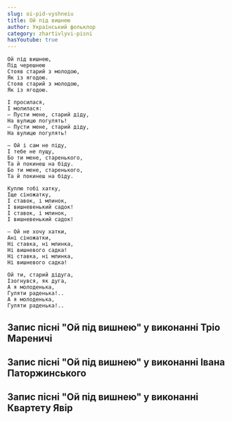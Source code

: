 ```yaml
---
slug: oi-pid-vyshneiu
title: Ой під вишнею
author: Український фольклор
category: zhartivlyvi-pisni
hasYoutube: true
---
```

```
Ой під вишнею,
Під черешнею
Стояв старий з молодою,
Як із ягодою.
Стояв старий з молодою,
Як із ягодою.
```

```
І просилася,
І молилася:
— Пусти мене, старий діду,
На вулицю погулять!
— Пусти мене, старий діду,
На вулицю погулять!
```

```
— Ой і сам не піду,
І тебе не пущу,
Бо ти мене, старенького,
Та й покинеш на біду.
Бо ти мене, старенького,
Та й покинеш на біду.
```

```
Куплю тобі хатку,
Іще сіножатку,
І ставок, і млинок,
І вишневенький садок!
І ставок, і млинок,
І вишневенький садок!
```

```
— Ой не хочу хатки,
Ані сіножатки,
Ні ставка, ні млинка,
Ні вишневого садка!
Ні ставка, ні млинка,
Ні вишневого садка!
```

```
Ой ти, старий дідуга,
Ізогнувся, як дуга,
А я молоденька,
Гуляти раденька!..
А я молоденька,
Гуляти раденька!..
```

## Запис пісні "Ой під вишнею" у виконанні Тріо Мареничі

<YoutubeIframe id="sqhWWZkp-08" className="md:w-4/5" />

## Запис пісні "Ой під вишнею" у виконанні Iвана Паторжинського

<YoutubeIframe id="OufYxEwZ6FM" className="md:w-4/5" />

## Запис пісні "Ой під вишнею" у виконанні Квартету Явір

<YoutubeIframe id="gG6DF9AfIdI" className="md:w-4/5" />

